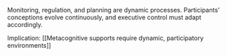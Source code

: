 Monitoring, regulation, and planning are dynamic processes. Participants’ conceptions evolve continuously, and executive control must adapt accordingly.

Implication: [[Metacognitive supports require dynamic, participatory environments]]